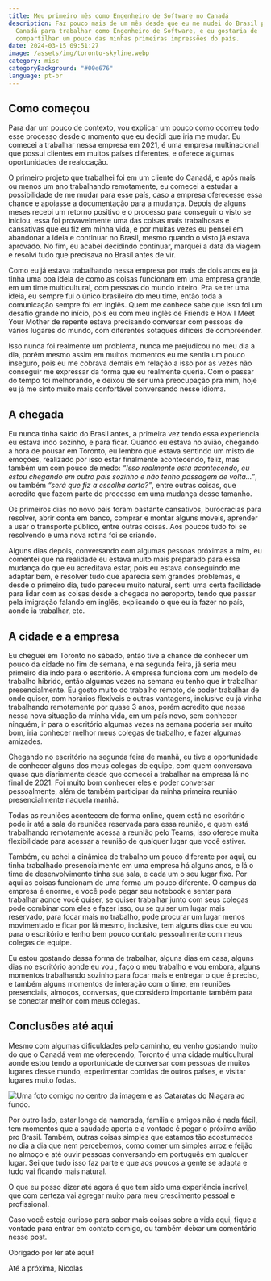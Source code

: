 ```yaml
---
title: Meu primeiro mês como Engenheiro de Software no Canadá
description: Faz pouco mais de um mês desde que eu me mudei do Brasil para o
  Canadá para trabalhar como Engenheiro de Software, e eu gostaria de
  compartilhar um pouco das minhas primeiras impressões do país.
date: 2024-03-15 09:51:27
image: /assets/img/toronto-skyline.webp
category: misc
categoryBackground: "#00e676"
language: pt-br
---
```

## Como começou

Para dar um pouco de contexto, vou explicar um pouco como ocorreu todo esse processo desde o momento que eu decidi que iria me mudar. Eu comecei a trabalhar nessa empresa em 2021, é uma empresa multinacional que possui clientes em muitos países diferentes, e oferece algumas oportunidades de realocação.

O primeiro projeto que trabalhei foi em um cliente do Canadá, e após mais ou menos um ano trabalhando remotamente, eu comecei a estudar a possibilidade de me mudar para esse país, caso a empresa oferecesse essa chance e apoiasse a documentação para a mudança. Depois de alguns meses recebi um retorno positivo e o processo para conseguir o visto se iniciou, essa foi provavelmente uma das coisas mais trabalhosas e cansativas que eu fiz em minha vida, e por muitas vezes eu pensei em abandonar a ideia e continuar no Brasil, mesmo quando o visto já estava aprovado. No fim, eu acabei decidindo continuar, marquei a data da viagem e resolvi tudo que precisava no Brasil antes de vir.

Como eu já estava trabalhando nessa empresa por mais de dois anos eu já tinha uma boa ideia de como as coisas funcionam em uma empresa grande, em um time multicultural, com pessoas do mundo inteiro. Pra se ter uma ideia, eu sempre fui o único brasileiro do meu time, então toda a comunicação sempre foi em inglês. Quem me conhece sabe que isso foi um desafio grande no início, pois eu com meu inglês de Friends e How I Meet Your Mother de repente estava precisando conversar com pessoas de vários lugares do mundo, com diferentes sotaques difíceis de compreender.

Isso nunca foi realmente um problema, nunca me prejudicou no meu dia a dia, porém mesmo assim em muitos momentos eu me sentia um pouco inseguro, pois eu me cobrava demais em relação a isso por as vezes não conseguir me expressar da forma que eu realmente queria. Com o passar do tempo foi melhorando, e deixou de ser uma preocupação pra mim, hoje eu já me sinto muito mais confortável conversando nesse idioma.

## A chegada

Eu nunca tinha saído do Brasil antes, a primeira vez tendo essa experiencia eu estava indo sozinho, e para ficar. Quando eu estava no avião, chegando a hora de pousar em Toronto, eu lembro que estava sentindo um misto de emoções, realizado por isso estar finalmente acontecendo, feliz, mas também um com pouco de medo: *“Isso realmente está acontecendo, eu estou chegando em outro país sozinho e não tenho passagem de volta…”*, ou também *“será que fiz a escolha certa?”*, entre outras coisas, que acredito que fazem parte do processo em uma mudança desse tamanho.

Os primeiros dias no novo país foram bastante cansativos, burocracias para resolver, abrir conta em banco, comprar e montar alguns moveis, aprender a usar o transporte público, entre outras coisas. Aos poucos tudo foi se resolvendo e uma nova rotina foi se criando.

Alguns dias depois, conversando com algumas pessoas próximas a mim, eu comentei que na realidade eu estava muito mais preparado para essa mudança do que eu acreditava estar, pois eu estava conseguindo me adaptar bem, e resolver tudo que aparecia sem grandes problemas, e desde o primeiro dia, tudo pareceu muito natural, senti uma certa facilidade para lidar com as coisas desde a chegada no aeroporto, tendo que passar pela imigração falando em inglês, explicando o que eu ia fazer no país, aonde ia trabalhar, etc.

## A cidade e a empresa

Eu cheguei em Toronto no sábado, então tive a chance de conhecer um pouco da cidade no fim de semana, e na segunda feira, já seria meu primeiro dia indo para o escritório. A empresa funciona com um modelo de trabalho híbrido, então algumas vezes na semana eu tenho que ir trabalhar presencialmente. Eu gosto muito do trabalho remoto, de poder trabalhar de onde quiser, com horários flexíveis e outras vantagens, inclusive eu já vinha trabalhando remotamente por quase 3 anos, porém acredito que nessa nessa nova situação da minha vida, em um país novo, sem conhecer ninguém, ir para o escritório algumas vezes na semana poderia ser muito bom, iria conhecer melhor meus colegas de trabalho, e fazer algumas amizades.

Chegando no escritório na segunda feira de manhã, eu tive a oportunidade de conhecer alguns dos meus colegas de equipe, com quem conversava quase que diariamente desde que comecei a trabalhar na empresa lá no final de 2021. Foi muito bom conhecer eles e poder conversar pessoalmente, além de também participar da minha primeira reunião presencialmente naquela manhã.

Todas as reuniões acontecem de forma online, quem está no escritório pode ir até a sala de reuniões reservada para essa reunião, e quem está trabalhando remotamente acessa a reunião pelo Teams, isso oferece muita flexibilidade para acessar a reunião de qualquer lugar que você estiver.

Também, eu achei a dinâmica de trabalho um pouco diferente por aqui, eu tinha trabalhado presencialmente em uma empresa há alguns anos, e lá o time de desenvolvimento tinha sua sala, e cada um o seu lugar fixo. Por aqui as coisas funcionam de uma forma um pouco diferente. O campus da empresa é enorme, e você pode pegar seu notebook e sentar para trabalhar aonde você quiser, se quiser trabalhar junto com seus colegas pode combinar com eles e fazer isso, ou se quiser um lugar mais reservado, para focar mais no trabalho, pode procurar um lugar menos movimentado e ficar por lá mesmo, inclusive, tem alguns dias que eu vou para o escritório e tenho bem pouco contato pessoalmente com meus colegas de equipe.

Eu estou gostando dessa forma de trabalhar, alguns dias em casa, alguns dias no escritório aonde eu vou , faço o meu trabalho e vou embora, alguns momentos trabalhando sozinho para focar mais e entregar o que é preciso, e também alguns momentos de interação com o time, em reuniões presenciais, almoços, conversas, que considero importante também para se conectar melhor com meus colegas.

## Conclusões até aqui

Mesmo com algumas dificuldades pelo caminho, eu venho gostando muito do que o Canadá vem me oferecendo, Toronto é uma cidade multicultural aonde estou tendo a oportunidade de conversar com pessoas de muitos lugares desse mundo, experimentar comidas de outros países, e visitar lugares muito fodas.

![Uma foto comigo no centro da imagem e as Cataratas do Niagara ao fundo.](/assets/img/niagara-falls-and-me.jpeg "Uma foto comigo no centro da imagem e as Cataratas do Niagara ao fundo.")

Por outro lado, estar longe da namorada, família e amigos não é nada fácil, tem momentos que a saudade aperta e a vontade é pegar o próximo avião pro Brasil. Também, outras coisas simples que estamos tão acostumados no dia a dia que nem percebemos, como comer um simples arroz e feijão no almoço e até ouvir pessoas conversando em português em qualquer lugar. Sei que tudo isso faz parte e que aos poucos a gente se adapta e tudo vai ficando mais natural.

O que eu posso dizer até agora é que tem sido uma experiência incrível, que com certeza vai agregar muito para meu crescimento pessoal e profissional.

Caso você esteja curioso para saber mais coisas sobre a vida aqui, fique a vontade para entrar em contato comigo, ou também deixar um comentário nesse post.

Obrigado por ler até aqui!

Até a próxima,
Nicolas